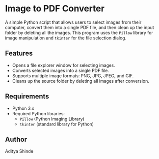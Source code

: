 # Image to PDF Converter

A simple Python script that allows users to select images from their computer, convert them into a single PDF file, and then clean up the input folder by deleting all the images. This program uses the `Pillow` library for image manipulation and `tkinter` for the file selection dialog.

## Features

- Opens a file explorer window for selecting images.
- Converts selected images into a single PDF file.
- Supports multiple image formats: PNG, JPG, JPEG, and GIF.
- Cleans up the source folder by deleting all images after conversion.

## Requirements

- Python 3.x
- Required Python libraries: 
  - `Pillow` (Python Imaging Library)
  - `tkinter` (standard library for Python)
  
## Author
Aditya Shinde